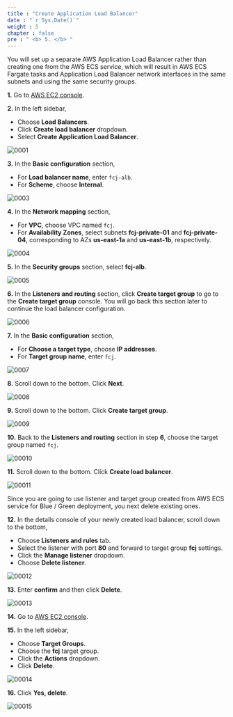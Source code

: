 ```yaml
---
title : "Create Application Load Balancer"
date : "`r Sys.Date()`"
weight : 5
chapter : false
pre : " <b> 5. </b> "
---
```


You will set up a separate AWS Application Load Balancer rather than creating one from the AWS ECS service, which will result in AWS ECS Fargate tasks and Application Load Balancer network interfaces in the same subnets and using the same security groups.

**1.** Go to [AWS EC2 console](https://console.aws.amazon.com/ec2/).

**2.** In the left sidebar,

- Choose **Load Balancers**.
- Click **Create load balancer** dropdown.
- Select **Create Application Load Balancer**.

![0001](/images/5/0001.svg?featherlight=false&width=100pc)

**3.** In the **Basic configuration** section,
- For **Load balancer name**, enter `fcj-alb`.
- For **Scheme**, choose **Internal**.

![0003](/images/5/0003.svg?featherlight=false&width=100pc)

**4.** In the **Network mapping** section,
- For **VPC**, choose VPC named `fcj`.
- For **Availability Zones**, select subnets **fcj-private-01** and **fcj-private-04**, corresponding to AZs **us-east-1a** and **us-east-1b**, respectively.

![0004](/images/5/0004.svg?featherlight=false&width=100pc)

**5.** In the **Security groups** section, select **fcj-alb**.

![0005](/images/5/0005.svg?featherlight=false&width=100pc)

**6.** In the **Listeners and routing** section, click **Create target group** to go to the **Create target group** console. You will go back this section later to continue the load balancer configuration.

![0006](/images/5/0006.svg?featherlight=false&width=100pc)


**7.**  In the **Basic configuration** section, 
- For **Choose a target type**, choose **IP addresses**.
- For **Target group name**, enter `fcj`.

![0007](/images/5/0007.svg?featherlight=false&width=100pc)

**8.** Scroll down to the bottom. Click **Next**.

![0008](/images/5/0008.svg?featherlight=false&width=100pc)

**9.** Scroll down to the bottom. Click **Create target group**.

![0009](/images/5/0009.svg?featherlight=false&width=100pc)

**10.** Back to the **Listeners and routing** section in step **6**, choose the target group named `fcj`.

![00010](/images/5/00010.svg?featherlight=false&width=100pc)

**11.** Scroll down to the bottom. Click **Create load balancer**.

![00011](/images/5/00011.svg?featherlight=false&width=100pc)

Since you are going to use listener and target group created from AWS ECS service for Blue / Green deployment, you next delete existing ones.

**12.** In the details console of your newly created load balancer, scroll down to the bottom,
- Choose **Listeners and rules** tab.
- Select the listener with port **80** and forward to target group **fcj** settings.
- Click the **Manage listener** dropdown.
- Choose **Delete listener**.
  
![00012](/images/5/00012.svg?featherlight=false&width=100pc)

**13.** Enter **confirm** and then click **Delete**.

![00013](/images/5/00013.svg?featherlight=false&width=100pc)

**14.** Go to [AWS EC2 console](https://console.aws.amazon.com/ec2/).

**15.** In the left sidebar,

- Choose **Target Groups**.
- Choose the **fcj** target group.
- Click the **Actions** dropdown.
- Click **Delete**.

![00014](/images/5/00014.svg?featherlight=false&width=100pc)

**16.** Click **Yes, delete**.

![00015](/images/5/00015.svg?featherlight=false&width=100pc)

